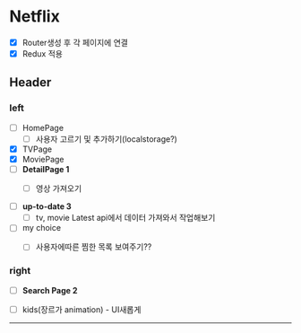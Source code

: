 # Netflix

- [x] Router생성 후 각 페이지에 연결
- [x] Redux 적용

## Header
### left
- [ ] HomePage
    - [ ] 사용자 고르기 및 추가하기(localstorage?)
- [x] TVPage
- [x] MoviePage
- [ ] **DetailPage 1**
    - [ ] 영상 가져오기



- [ ] **up-to-date 3**
    - [ ] tv, movie Latest api에서 데이터 가져와서 작업해보기

- [ ] my choice
    - [ ] 사용자에따른 찜한 목록 보여주기??




### right
- [ ] **Search Page 2**
- [ ] kids(장르가 animation) - UI새롭게


---

